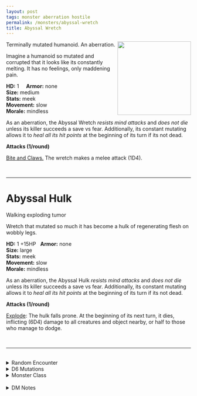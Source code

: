 ```yaml
---
layout: post
tags: monster aberration hostile
permalink: /monsters/abyssal-wretch
title: Abyssal Wretch
---
```


<img align="right" width=200px src="/images/AbyssalWretch.png">

Terminally mutated humanoid. An aberration.

Imagine a humanoid so mutated and corrupted that it looks like its constantly melting. It has no feelings, only maddening pain.

**HD:** 1  &nbsp; &nbsp;  **Armor:** none <br>
**Size:** medium <br>
**Stats:** meek <br>
**Movement:** slow <br>
**Morale:** mindless <br>

As an aberration, the Abyssal Wretch *resists mind attacks* and *does not die* unless its killer succeeds a save vs fear. Additionally, its constant mutating allows it to *heal all its hit points* at the beginning of its turn if its not dead.

**Attacks (1/round)**

<ins>Bite and Claws.</ins> The wretch makes a melee attack (1D4).

<br>

---

# Abyssal Hulk

Walking exploding tumor

Wretch that mutated so much it has become a hulk of regenerating flesh on wobbly legs.

**HD:** 1 +15HP  &nbsp;  **Armor:** none <br>
**Size:** large <br>
**Stats:** meek <br>
**Movement:** slow <br>
**Morale:** mindless <br>

As an aberration, the Abyssal Hulk *resists mind attacks* and *does not die* unless its killer succeeds a save vs fear. Additionally, its constant mutating allows it to *heal all its hit points* at the beginning of its turn if its not dead.

**Attacks (1/round)**

<ins>Explode</ins>: The hulk falls prone. At the beginning of its next turn, it dies, inflicting (6D4) damage to all creatures and object nearby, or half to those who manage to dodge.

<br>

---

<br> 

<details markdown="1">
<summary>Random Encounter</summary>

1. **Monster:** 2D6 abyssal wretches & 0-1 hulk.
1. **Lair:** A pentagram with flesh tumors surrounding it and incantation to summon a [sibriex](/monsters/sibriex). <br>	&nbsp; OR <br>	**Omen:** A pained shriek ending in a gargle and rattling noises, close-by.
1. **Spoor:** Walls tainted with freshly grown flesh tumors.
1. **Tracks:** Distant moans, shrieks and gargles.
1. **Trace:** Writings from a person obsessed with a dark summoning.
1. **Trace:** An aggressive, mutated vermin.
</details>

<details markdown="1">
<summary>D6 Mutations</summary>

Your studies of the aberration has changed you in horrible, gruesome ways: tumors constantly grow and fall off ...

1. ... your leg. You might be able to hide this. -1 movement.
1. ... your arm. 
1. ... your hand, which fuses with an item of your choice.
1. ... your chest. Gain 1D4 temporary hit points every time you rest.
1. ... your face and it blocks one of your eyes.
1. Reroll. You know the [spell word](https://saltygoo.github.io/class/magic-user#spell-words) *Flesh* and gain one spell dice.
</details>

<details markdown="1">
<summary>Monster Class</summary>
Play as a [mutant](https://saltygoo.github.io/class/fighter/mutant).
</details>

<br> 

<details markdown="1">
<summary>DM Notes</summary>
Abyssal wretches from [Mordenkainen's Tome of Foes](https://5e.tools/book.html#mtf) bring to DnD the trope of the demon-infected mutant-zombies which have been popular in Sci-Fi video games since at least Doom. I wanted to make them different than undead zombies by giving them extreme regeneration. I added the hulk variant as an homage to my favourite spin on the mutant-zombie trope: Halo's [Flood Carrier](https://halo.fandom.com/wiki/Flood_Carrier_Form). — SaltyGoo
</details>

